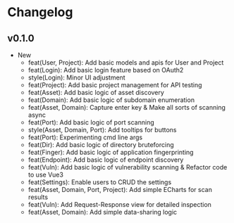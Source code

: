 # Changelog

## v0.1.0

- New
  - feat(User, Project): Add basic models and apis for User and Project
  - feat(Login): Add basic login feature based on OAuth2
  - style(Login): Minor UI adjustment
  - feat(Project): Add basic project management for API testing
  - feat(Asset): Add basic logic of asset discovery
  - feat(Domain): Add basic logic of subdomain enumeration
  - feat(Asset, Domain): Capture enter key & Make all sorts of scanning async
  - feat(Port): Add basic logic of port scanning
  - style(Asset, Domain, Port): Add tooltips for buttons
  - feat(Port): Experimenting cmd line args
  - feat(Dir): Add basic logic of directory bruteforcing
  - feat(Finger): Add basic logic of application fingerprinting
  - feat(Endpoint): Add basic logic of endpoint discovery
  - feat(Vuln): Add basic logic of vulnerability scanning & Refactor code to use Vue3
  - feat(Settings): Enable users to CRUD the settings
  - feat(Asset, Domain, Port, Project): Add simple ECharts for scan results
  - feat(Vuln): Add Request-Response view for detailed inspection
  - feat(Asset, Domain): Add simple data-sharing logic
